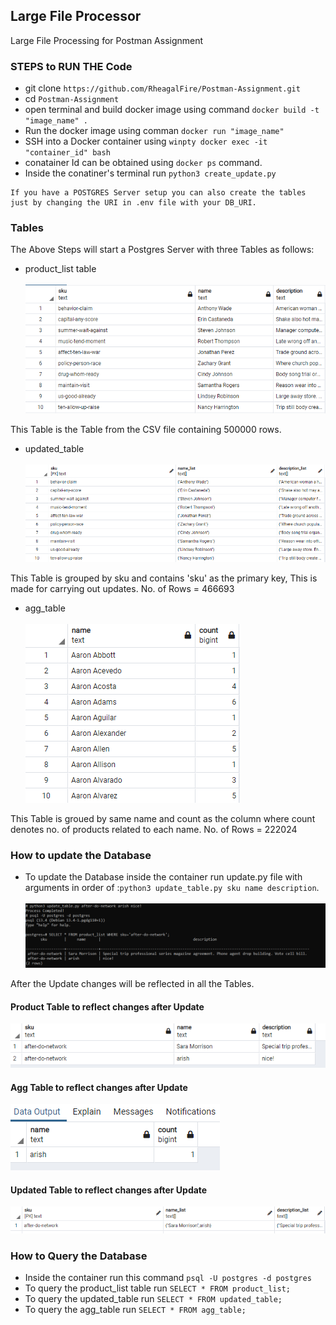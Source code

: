 ## Large File Processor 
Large File Processing for Postman Assignment

### STEPS to RUN THE Code
- git clone `https://github.com/RheagalFire/Postman-Assignment.git`
- cd `Postman-Assignment`
- open terminal and build docker image using command `docker build -t "image_name" .`
- Run the docker image using comman `docker run "image_name"`
- SSH into a Docker container using `winpty docker exec -it "container_id" bash`
- conatainer Id can be obtained using `docker ps` command. 
- Inside the conatiner's terminal run `python3 create_update.py`

```
If you have a POSTGRES Server setup you can also create the tables just by changing the URI in .env file with your DB_URI. 
```

### Tables
The Above Steps will start a Postgres Server with three Tables as follows: 
- product_list table <br><br>
![img_1](/images/Untitled.png)

This Table is the Table from the CSV file containing 500000 rows. 

- updated_table <br><br>
![img_2](/images/updated_table.png)

This Table is grouped by sku and contains 'sku' as the primary key, This is made for carrying out updates. No. of Rows = 466693

- agg_table <br><br>
![img_3](/images/agg_table.png)

This Table is groued by same name and count as the column where count denotes no. of products related to each name. No. of Rows = 222024

### How to update the Database 
- To update the Database inside the container run update.py file with arguments in order of :`python3 update_table.py sku name description`.<br><br>
![img_3](/images/update_query.png)

After the Update changes will be reflected in all the Tables. 

#### Product Table to reflect changes after Update 
![img_4](/images/pd-au.png)
#### Agg Table to reflect changes after Update
![img_5](/images/agg-au.png)
#### Updated Table to reflect changes after Update
![img_6](/images/up-au.png)

### How to Query the Database
- Inside the container run this command `psql -U postgres -d postgres`
- To query the product_list table run `SELECT * FROM product_list;`
- To query the updated_table run `SELECT * FROM updated_table;`
- To query the agg_table run `SELECT * FROM agg_table;`





